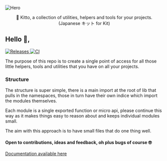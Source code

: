 ![Hero](https://raw.githubusercontent.com/mattpilott/kitto/main/.github/hero.svg)

<p align="center">
  🎒 Kitto, a collection of utilities, helpers and tools for your projects.
  (Japanese キット for Kit)
</p>

## Hello 👋,

<a href="https://github.com/mattpilott/kitto/releases">
<img src="https://img.shields.io/github/v/release/mattpilott/kitto" alt="Releases" />
</a>

<a href="https://github.com/mattpilott/kitto/actions">
<img src="https://github.com/mattpilott/kitto/actions/workflows/main.yml/badge.svg" alt="CI" />
</a>

The purpose of this repo is to create a single point of access for all those little helpers, tools and utilities that you have on all your projects.

### Structure

The structure is super simple, there is a main import at the root of lib that pulls in the namespaces, those in turn have their own indice which import the modules themselves.

Each module is a single exported function or micro api, please continue this way as it makes things easy to reason about and keeps individual modules small.

The aim with this approach is to have small files that do one thing well.

#### Open to contributions, ideas and feedback, oh plus bugs of course 🤓

[Documentation available here](https://github.com/mattpilott/kitto/docs)
